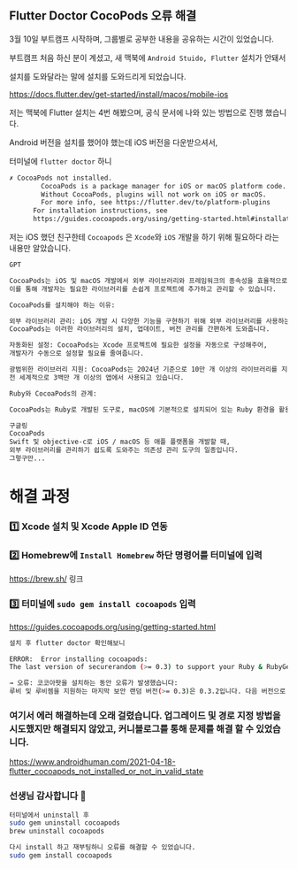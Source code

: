 ## Flutter Doctor CocoPods 오류 해결

3월 10일 부트캠프 시작하며, 그룹별로 공부한 내용을 공유하는 시간이 있었습니다.

부트캠프 처음 하신 분이 계셨고, 새 맥북에 `Android Stuido, Flutter` 설치가 안돼서

설치를 도와달라는 말에 설치를 도와드리게 되었습니다.

https://docs.flutter.dev/get-started/install/macos/mobile-ios

저는 맥북에 Flutter 설치는 4번 해봤으며, 공식 문서에 나와 있는 방법으로 진행 했습니다.

Android 버전을 설치를 했어야 했는데 iOS 버전을 다운받으셔서,

터미널에 `flutter doctor` 하니

```bash
✗ CocoaPods not installed.
        CocoaPods is a package manager for iOS or macOS platform code.
        Without CocoaPods, plugins will not work on iOS or macOS.
        For more info, see https://flutter.dev/to/platform-plugins
      For installation instructions, see
      https://guides.cocoapods.org/using/getting-started.html#installation
```

저는 iOS 했던 친구한테 `Cocoapods` 은 `Xcode`와 `iOS` 개발을 하기 위해 필요하다 라는 내용만 알았습니다.



```bash
GPT

CocoaPods는 iOS 및 macOS 개발에서 외부 라이브러리와 프레임워크의 종속성을 효율적으로 관리하기 위한 도구입니다. 
이를 통해 개발자는 필요한 라이브러리를 손쉽게 프로젝트에 추가하고 관리할 수 있습니다.

CocoaPods를 설치해야 하는 이유:

외부 라이브러리 관리: iOS 개발 시 다양한 기능을 구현하기 위해 외부 라이브러리를 사용하는데, 
CocoaPods는 이러한 라이브러리의 설치, 업데이트, 버전 관리를 간편하게 도와줍니다.

자동화된 설정: CocoaPods는 Xcode 프로젝트에 필요한 설정을 자동으로 구성해주어, 
개발자가 수동으로 설정할 필요를 줄여줍니다.

광범위한 라이브러리 지원: CocoaPods는 2024년 기준으로 10만 개 이상의 라이브러리를 지원하며,
전 세계적으로 3백만 개 이상의 앱에서 사용되고 있습니다. 

Ruby와 CocoaPods의 관계:

CocoaPods는 Ruby로 개발된 도구로, macOS에 기본적으로 설치되어 있는 Ruby 환경을 활용하여 작동합니다. 따라서 CocoaPods를 사용하려면 Ruby가 필요합니다.

구글링
CocoaPods
Swift 및 objective-c로 iOS / macOS 등 애플 플랫폼을 개발할 때, 
외부 라이브러리를 관리하기 쉽도록 도와주는 의존성 관리 도구의 일종입니다. 
그렇구만...
```

# 해결 과정

### **1️⃣** Xcode 설치 및 Xcode Apple ID 연동

### **2️⃣ Homebrew에 `Install Homebrew` 하단 명령어를 터미널에 입력**

https://brew.sh/ 링크

### 3️⃣ 터미널에 `sudo gem install cocoapods` 입력

https://guides.cocoapods.org/using/getting-started.html

```bash
설치 후 flutter doctor 확인해보니

ERROR:  Error installing cocoapods:
The last version of securerandom (>= 0.3) to support your Ruby & RubyGems was 0.3.2. Try installing it with

→ 오류: 코코아팟을 설치하는 동안 오류가 발생했습니다:
루비 및 루비젬을 지원하는 마지막 보안 랜덤 버전(>= 0.3)은 0.3.2입니다. 다음 버전으로 설치해 보세요.
```

### 여기서 에러 해결하는데 오래 걸렸습니다. 업그레이드 및 경로 지정 방법을 시도했지만 해결되지 않았고, 커니블로그를 통해 문제를 해결 할 수 있었습니다.

https://www.androidhuman.com/2021-04-18-flutter_cocoapods_not_installed_or_not_in_valid_state

### 선생님 감사합니다 🥹

```bash
터미널에서 uninstall 후 
sudo gem uninstall cocoapods
brew uninstall cocoapods

다시 install 하고 재부팅하니 오류를 해결할 수 있었습니다.
sudo gem install cocoapods
```